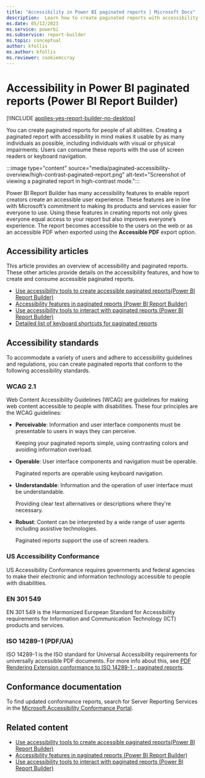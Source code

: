 ```yaml
---
title: "Accessibility in Power BI paginated reports | Microsoft Docs"
description:  Learn how to create paginated reports with accessibility in mind to make it usable by as many individuals as possible, including individuals with visual or physical impairments.
ms.date: 05/12/2023
ms.service: powerbi
ms.subservice: report-builder
ms.topic: conceptual
author: kfollis
ms.author: kfollis
ms.reviewer: cookiemccray
---
```

# Accessibility in Power BI paginated reports (Power BI Report Builder)

[!INCLUDE [applies-yes-report-builder-no-desktop](../../includes/applies-yes-report-builder-no-desktop.md)]

You can create paginated reports for people of all abilities. Creating a paginated report with accessibility in mind makes it usable by as many individuals as possible, including individuals with visual or physical impairments. Users can consume these reports with the use of screen readers or keyboard navigation.

:::image type="content" source="media/paginated-accessibility-overview/high-contrast-paginated-report.png" alt-text="Screenshot of viewing a paginated report in high-contrast mode.":::

Power BI Report Builder has many accessibility features to enable report creators create an accessible user experience. These features are in line with Microsoft’s commitment to making its products and services easier for everyone to use. Using these features in creating reports not only gives everyone equal access to your report but also improves everyone’s experience. The report becomes accessible to the users on the web or as an accessible PDF when exported using the **Accessible PDF** export option.

## Accessibility articles

This article provides an overview of accessibility and paginated reports. These other articles provide details on the accessibility features, and how to create and consume accessible paginated reports.

- [Use accessibility tools to create accessible paginated reports(Power BI Report Builder)](paginated-use-accessibility-tools.md)
- [Accessibility features in paginated reports (Power BI Report Builder)](paginated-create-accessible-reports.md)
- [Use accessibility tools to interact with paginated reports (Power BI Report Builder)](paginated-consume-accessible-reports.md)
- [Detailed list of keyboard shortcuts for paginated reports](/sql/reporting-services/report-builder/keyboard-shortcuts-report-builder)


## Accessibility standards

To accommodate a variety of users and adhere to accessibility guidelines and regulations, you can create paginated reports that conform to the following accessibility standards.
 
### WCAG 2.1 

Web Content Accessibility Guidelines (WCAG) are guidelines for making web content accessible to people with disabilities. These four principles are the WCAG guidelines:

- **Perceivable**: Information and user interface components must be presentable to users in ways they can perceive.  

    Keeping your paginated reports simple, using contrasting colors and avoiding information overload. 

- **Operable**: User interface components and navigation must be operable. 

    Paginated reports are operable using keyboard navigation. 

- **Understandable**: Information and the operation of user interface must be understandable.  

    Providing clear text alternatives or descriptions where they're necessary.  

- **Robust**: Content can be interpreted by a wide range of user agents including assistive technologies.  

    Paginated reports support the use of screen readers. 

### US Accessibility Conformance

US Accessibility Conformance requires governments and federal agencies to make their electronic and information technology accessible to people with disabilities. 

### EN 301 549 

EN 301 549 is the Harmonized European Standard for Accessibility requirements for Information and Communication Technology (ICT) products and services. 

### ISO 14289-1 (PDF/UA) 

ISO 14289-1 is the ISO standard for Universal Accessibility requirements for universally accessible PDF documents. For more info about this, see [PDF Rendering Extension conformance to ISO 14289-1 - paginated reports](../../report-server/rendering-extension-support.md).

## Conformance documentation 

To find updated conformance reports, search for Server Reporting Services in the [Microsoft Accessibility Conformance Portal](https://www.microsoft.com/accessibility/conformance-reports).

## Related content  

- [Use accessibility tools to create accessible paginated reports(Power BI Report Builder)](paginated-use-accessibility-tools.md)
- [Accessibility features in paginated reports (Power BI Report Builder)](paginated-create-accessible-reports.md)
- [Use accessibility tools to interact with paginated reports (Power BI Report Builder)](paginated-consume-accessible-reports.md)
